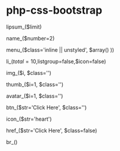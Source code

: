 php-css-bootstrap
=================
lipsum_($limit)

name_($number=2)

menu_($class='inline || unstyled', $array() ))

li_($total=10,$listgroup=false,$icon=false)


img_($i, $class='')

thumb_($i=1, $class='')

avatar_($i=1, $class='')


btn_($str='Click Here', $class='')

icon_($str='heart')


href_($str='Click Here', $class=false)

br_()
